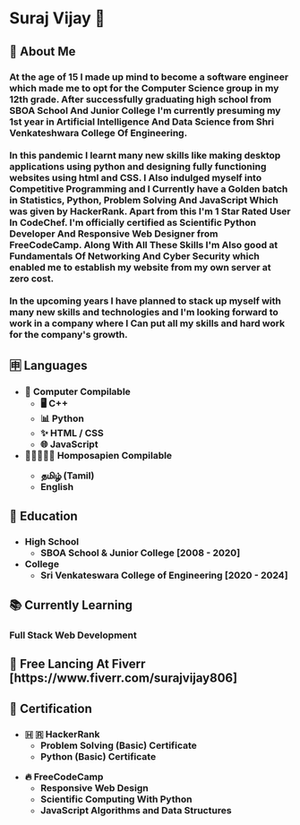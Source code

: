 <h1>Suraj Vijay 🤵</h1>
<h2>🤷 About Me</h2>
<h3>At the age of 15 I made up mind to become a software engineer which made me to opt for the Computer Science group in my 12th grade. After successfully graduating high school from SBOA School And Junior College I'm currently presuming my 1st year in Artificial Intelligence And Data Science from  Shri Venkateshwara College Of Engineering.<br><br>
In this pandemic I learnt many new skills like making desktop applications using python and designing fully functioning websites using html and CSS. I Also indulged myself into Competitive Programming and I Currently have a Golden batch in Statistics, Python, Problem Solving And JavaScript Which was given by HackerRank. Apart from this I'm 1 Star Rated User In CodeChef. I'm officially certified as Scientific Python Developer And Responsive Web Designer from FreeCodeCamp. Along With All These Skills I'm Also good at Fundamentals Of Networking And Cyber Security which enabled me to establish my website from my own server at zero cost.<br><br>
In the upcoming years I have planned to stack up myself with many new skills and technologies and I'm looking forward to work in a company where I Can put all my skills and hard work for the company's growth.</h3>
<h2>🈸 Languages</h2>
<h3>
  <ul>
    <li>🤖 Computer Compilable
      <ul>
        <li>🖥️ C++</li>
        <li>📊 Python</li>
        <li>✨ HTML / CSS</li>
        <li>🌐 JavaScript</li>
      </ul>
    </li>
    <li>🧑🏻‍🤝‍🧑🏻 Homposapien Compilable</li>
    <ul><li>தமிழ் (Tamil)</li><li>English</li></ul>
    </ul>
</h3>
<h2>🏫 Education</h2>
<h3>
  <ul>
    <li>High School
      <ul><li>SBOA School & Junior College [2008 - 2020]</li></ul></li>
    <li>College
       <ul><li>Sri Venkateswara College of Engineering [2020 - 2024]</li><ul></li>
  <ul>
</h3>
<h2>📚 Currently Learning</h2>
<h3>Full Stack Web Development</h3>
         <h2>👷 Free Lancing At Fiverr [https://www.fiverr.com/surajvijay806]</h2>
<h2>📜 Certification</h2>
<h3>
  <ul><li>🇭 🇷 HackerRank
  <ul>
    <li>Problem Solving (Basic) Certificate</li>
    <li>Python (Basic) Certificate</li>
    </ul></li></ul>
  <ul><li>🔥 FreeCodeCamp
  <ul>
    <li>Responsive Web Design</li>
    <li>Scientific Computing With Python</li>
    <li>JavaScript Algorithms and Data Structures</li>
    </ul></li></ul>
</h3>        
